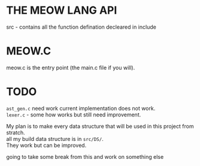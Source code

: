 # THE MEOW LANG API

src - contains all the function defination decleared in include <br />

# MEOW.C
meow.c is the entry point (the main.c file if you will). <br/>

# TODO
`ast_gen.c` need work current implementation does not work.<br/>
`lexer.c` - some how works but still need improvement.<br/>

My plan is to make every data structure that will be used in this project from stratch.<br/>
all my build data structure is in `src/DS/`.<br/>
They work but can be improved.

going to take some break from this and work on something else